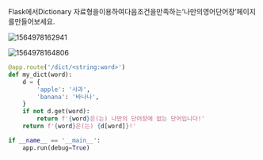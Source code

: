 Flask에서Dictionary 자료형을이용하여다음조건을만족하는‘나만의영어단어장’페이지를만들어보세요.

![1564978162941](C:\Users\student\AppData\Roaming\Typora\typora-user-images\1564978162941.png)

![1564978164806](C:\Users\student\AppData\Roaming\Typora\typora-user-images\1564978164806.png)

```python
@app.route('/dict/<string:word>')
def my_dict(word):
    d = {
        'apple': '사과',
        'banana': '바나나',
    }
    if not d.get(word):
        return f'{word}은(는) 나만의 단어장에 없는 단어입니다!'
    return f'{word}은(는) {d[word]}!'

if __name__ == '__main__':
    app.run(debug=True)
```

